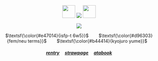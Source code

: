 <div align="center">
<img src="https://64.media.tumblr.com/08f1157e4fb62352185b36afec10b822/67f379b253a55304-79/s75x75_c1/2dd301de7828b4fb0d8607ba40db757cc46bd729.gifv" width="40" height="40" />  <img src="https://komarev.com/ghpvc/?username=kyostro&label=>ᴗ<&color=d96303" /> <img src="https://64.media.tumblr.com/581809eba389f8d2ccce2c57b2eb9b8a/67f379b253a55304-15/s75x75_c1/f4206f7a9cad6744daa64d2f7c4a7afb3c4970be.gifv" width="40" height="40" />
<div align="center">

 <p align="center">
<p align="center"> 

<img src="https://i.imgur.com/Doe5OPp.png" />
<p align="center"> 
$\textsf{\color{#e47014}{isfp-t 6w5}}$ ‎ ‎ ‎ ‎ ‎ ‎ ‎   $\textsf{\color{#d96303}{fem/neu terms}}$  ‎ ‎ ‎ ‎ ‎ ‎ ‎   $\textsf{\color{#b44414}{kyojuro yume}}$  ‎ ‎ ‎ 

  ##### ‎‎[rentry](https://rentry.co/kyojuro-rengoku) ‎ ‎‎  ‎‎ ‎‎ [strawpage](https://kyojurodraws.straw.page/) ‎ ‎‎  ‎‎ ‎‎ [atabook](https://kyostro.atabook.org/)

